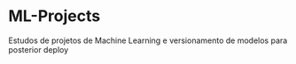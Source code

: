 # ML-Projects
Estudos de projetos de Machine Learning e versionamento de modelos para posterior deploy
